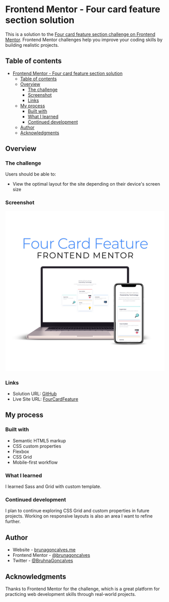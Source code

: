 # Frontend Mentor - Four card feature section solution

This is a solution to the [Four card feature section challenge on Frontend Mentor](https://www.frontendmentor.io/challenges/four-card-feature-section-weK1eFYK). Frontend Mentor challenges help you improve your coding skills by building realistic projects. 

## Table of contents

- [Frontend Mentor - Four card feature section solution](#frontend-mentor---four-card-feature-section-solution)
  - [Table of contents](#table-of-contents)
  - [Overview](#overview)
    - [The challenge](#the-challenge)
    - [Screenshot](#screenshot)
    - [Links](#links)
  - [My process](#my-process)
    - [Built with](#built-with)
    - [What I learned](#what-i-learned)
    - [Continued development](#continued-development)
  - [Author](#author)
  - [Acknowledgments](#acknowledgments)

## Overview

### The challenge

Users should be able to:

- View the optimal layout for the site depending on their device's screen size

### Screenshot

![](./screens/screen.png)

### Links

- Solution URL: [GitHub](https://your-solution-url.com)
- Live Site URL: [FourCardFeature](https://your-live-site-url.com)

## My process

### Built with

- Semantic HTML5 markup
- CSS custom properties
- Flexbox
- CSS Grid
- Mobile-first workflow

### What I learned

I learned Sass and Grid with custom template.

### Continued development

I plan to continue exploring CSS Grid and custom properties in future projects. Working on responsive layouts is also an area I want to refine further.

## Author

- Website - [brunagoncalves.me](https://brunagoncalves.me)
- Frontend Mentor - [@brunagoncalves](https://www.frontendmentor.io/profile/brunagoncalves)
- Twitter - [@BruhnaGoncalves](https://twitter.com/BruhnaGoncalves)

## Acknowledgments

Thanks to Frontend Mentor for the challenge, which is a great platform for practicing web development skills through real-world projects.
